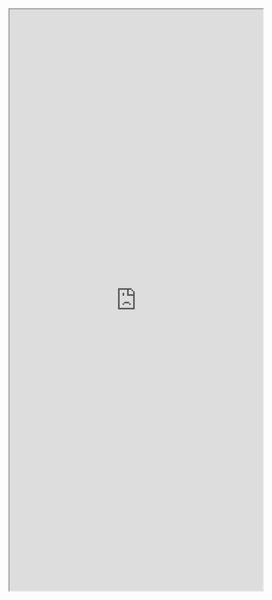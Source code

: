 <iframe src="https://r4wd0g.github.io/resume/" onload="this.style.height=(this.contentWindow.document.body.scrollHeight+20)+'px';" style="width: 100%; height: 1157px;" "=""></iframe>